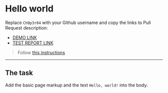 # Hello world
Replace `Ch0p3r84` with your Github username and copy the links to Pull Request description:
- [DEMO LINK](https://Ch0p3r84.github.io/layout_hello-world/)
- [TEST REPORT LINK](https://Ch0p3r84.github.io/layout_hello-world/report/html_report/)

> Follow [this instructions](https://mate-academy.github.io/layout_task-guideline/#how-to-solve-the-layout-tasks-on-github)
___

## The task
Add the basic page markup and the text `Hello, world!` into the body.
